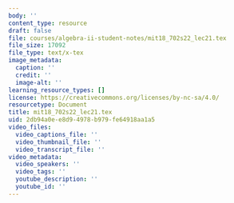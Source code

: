 ```yaml
---
body: ''
content_type: resource
draft: false
file: courses/algebra-ii-student-notes/mit18_702s22_lec21.tex
file_size: 17092
file_type: text/x-tex
image_metadata:
  caption: ''
  credit: ''
  image-alt: ''
learning_resource_types: []
license: https://creativecommons.org/licenses/by-nc-sa/4.0/
resourcetype: Document
title: mit18_702s22_lec21.tex
uid: 2db94a0e-e8d9-4978-b979-fe64918aa1a5
video_files:
  video_captions_file: ''
  video_thumbnail_file: ''
  video_transcript_file: ''
video_metadata:
  video_speakers: ''
  video_tags: ''
  youtube_description: ''
  youtube_id: ''
---
```

